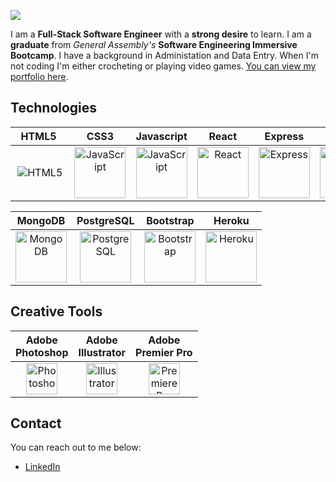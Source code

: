 <p>
  <img src="https://i.imgur.com/RsgIqjT.png" />
</p>

I am a **Full-Stack Software Engineer** with a **strong desire** to learn. I am a **graduate** from _General Assembly's_ **Software Engineering Immersive Bootcamp**. I have a background in Administation and Data Entry. When I'm not coding I'm either crocheting or playing video games. [You can view my portfolio here](https://becp12.github.io/portfolio-website/).

## Technologies

  | &nbsp;&nbsp;HTML5&nbsp;&nbsp;&nbsp; | &nbsp;&nbsp;&nbsp;&nbsp;CSS3&nbsp;&nbsp;&nbsp;&nbsp; | Javascript | React | Express | Node.js | Python | Django | Mongoose |
  |:----: |:----:| :----:     | :----:| :----:  | :----:  | :----: | :----: | :----:   |
  | ![HTML5](https://raw.githubusercontent.com/danielcranney/readme-generator/main/public/icons/skills/html5-colored.svg)| <img src="https://raw.githubusercontent.com/danielcranney/readme-generator/main/public/icons/skills/css3-colored.svg" width="82" alt="JavaScript"/> | <img src="https://raw.githubusercontent.com/danielcranney/readme-generator/main/public/icons/skills/javascript-colored.svg" width="82" alt="JavaScript" /> | <img src="https://raw.githubusercontent.com/danielcranney/readme-generator/main/public/icons/skills/react-colored.svg" width="82" alt="React" /> | <picture><source media="(prefers-color-scheme: dark)" srcset="https://i.imgur.com/aXYAPik.png"><source media="(prefers-color-scheme: light)" srcset="https://raw.githubusercontent.com/danielcranney/readme-generator/main/public/icons/skills/express-colored.svg"><img alt="Express" src="https://raw.githubusercontent.com/danielcranney/readme-generator/main/public/icons/skills/express-colored.svg" vertical-align="center" width="82"></picture> | <img src="https://raw.githubusercontent.com/danielcranney/readme-generator/main/public/icons/skills/nodejs-colored.svg" width="82" alt="NodeJS" /> |  <img src="https://raw.githubusercontent.com/danielcranney/readme-generator/main/public/icons/skills/python-colored.svg" width="82" alt="Python" /> | <img src="https://raw.githubusercontent.com/danielcranney/readme-generator/main/public/icons/skills/django-colored.svg" width="82" alt="Django" /> | <img src="https://i.imgur.com/TiDUvti.png" width="82" alt="Mongoose" /> |
  
  | MongoDB | PostgreSQL | Bootstrap | Heroku |
  | :----:  | :----:     | :----:    | :----: |
  | <img src="https://raw.githubusercontent.com/danielcranney/readme-generator/main/public/icons/skills/mongodb-colored.svg" width="82" alt="MongoDB" /> | <img src="https://raw.githubusercontent.com/danielcranney/readme-generator/main/public/icons/skills/postgresql-colored.svg" width="82" alt="PostgreSQL" /> | <img src="https://raw.githubusercontent.com/danielcranney/readme-generator/main/public/icons/skills/bootstrap-colored.svg" width="82" alt="Bootstrap" /> | <img src="https://raw.githubusercontent.com/danielcranney/readme-generator/main/public/icons/skills/heroku-colored.svg" width="82" alt="Heroku" /> |

## Creative Tools

| Adobe</br>Photoshop | Adobe</br>Illustrator | Adobe</br>Premier Pro |
| :----:          | :----:            | :----:            |
| <img src="https://raw.githubusercontent.com/danielcranney/readme-generator/main/public/icons/skills/photoshop-colored.svg" width="50" alt="Photoshop" /> | <img src="https://raw.githubusercontent.com/danielcranney/readme-generator/main/public/icons/skills/illustrator-colored.svg" width="50" alt="Illustrator" /> | <img src="https://raw.githubusercontent.com/danielcranney/readme-generator/main/public/icons/skills/premierepro-colored.svg" width="50" alt="Premiere Pro" /> |

## Contact
You can reach out to me below:  
- [LinkedIn](https://www.linkedin.com/in/rebecca--preece/)  

<!--
**becp12/becp12** is a ✨ _special_ ✨ repository because its `README.md` (this file) appears on your GitHub profile.

Here are some ideas to get you started:

- 🔭 I’m currently working on ...
- 🌱 I’m currently learning ...
- 🤔 I’m looking for help with ...
- 📫 How to reach me: ...
- 😄 Pronouns: ...
- ⚡ Fun fact: ...
-->
